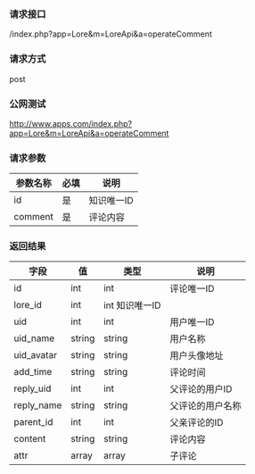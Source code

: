 ### **请求接口**
/index.php?app=Lore&m=LoreApi&a=operateComment

### **请求方式**
post

### **公网测试**
http://www.apps.com/index.php?app=Lore&m=LoreApi&a=operateComment

### **请求参数**

| 参数名称  |必填|     说明      |
|------|-----|------|
| id     | 是 |   知识唯一ID   |
| comment | 是 |   评论内容 |


### **返回结果**
|字段       |值             |类型    |说明           |
| --------- |--------      |--------|--------       |
|id     |int |int |评论唯一ID         |
|lore_id       |int         |int  知识唯一ID    |
|uid       |int         |int  |用户唯一ID    |
|uid_name       |string         |string  |用户名称    |
|uid_avatar       |string         |string  |用户头像地址    |
|add_time       |string         |string  |评论时间    |
|reply_uid       |int         |int  |父评论的用户ID    |
|reply_name       |string         |string  |父评论的用户名称    |
|parent_id       |int         |int  |父亲评论的ID    |
|content       |string         |string  |评论内容    |
|attr       |array         |array  |子评论    |
